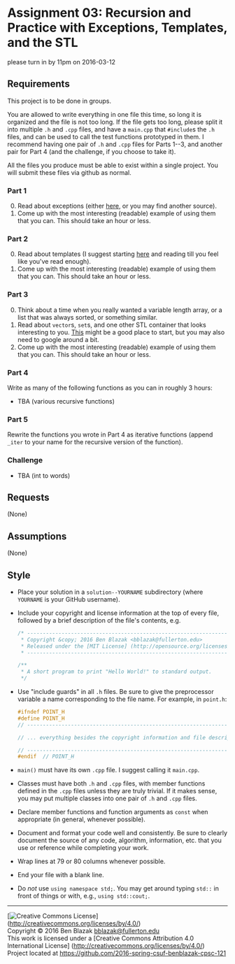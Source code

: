 # Assignment 03: Recursion and Practice with Exceptions, Templates, and the STL
please turn in by 11pm on 2016-03-12

## Requirements

This project is to be done in groups.

You are allowed to write everything in one file this time, so long it is
organized and the file is not too long.  If the file gets too long, please
split it into multiple `.h` and `.cpp` files, and have a `main.cpp` that
`#include`s the `.h` files, and can be used to call the test functions
prototyped in them.  I recommend having one pair of `.h` and `.cpp` files for
Parts 1--3, and another pair for Part 4 (and the challenge, if you choose to
take it).

All the files you produce must be able to exist within a single project.  You
will submit these files via github as normal.


### Part 1

0. Read about exceptions (either
   [here](http://www.cplusplus.com/doc/tutorial/exceptions/),
   or you may find another source).
0. Come up with the most interesting (readable) example of using them that you
   can.  This should take an hour or less.

### Part 2

0. Read about templates (I suggest starting
   [here](https://isocpp.org/wiki/faq/templates)
   and reading till you feel like you've read enough).
0. Come up with the most interesting (readable) example of using them that you
   can.  This should take an hour or less.

### Part 3

0. Think about a time when you really wanted a variable length array, or a list
   that was always sorted, or something similar.
0. Read about `vector`s, `set`s, and one other STL container that looks
   interesting to you.  [This](http://en.cppreference.com/w/cpp/container)
   might be a good place to start, but you may also need to google around a
   bit.
0. Come up with the most interesting (readable) example of using them that you
   can.  This should take an hour or less.

### Part 4

Write as many of the following functions as you can in roughly 3 hours:

- TBA (various recursive functions)
<!-- TODO -->

### Part 5

Rewrite the functions you wrote in Part 4 as iterative functions (append
`_iter` to your name for the recursive version of the function).

### Challenge

- TBA (int to words)
<!-- TODO -->


## Requests

(None)


## Assumptions

(None)


## Style

- Place your solution in a `solution--YOURNAME` subdirectory
  (where `YOURNAME` is your GitHub username).

- Include your copyright and license information at the top of every file,
  followed by a brief description of the file's contents, e.g.

  ```c++
  /* ----------------------------------------------------------------------------
   * Copyright &copy; 2016 Ben Blazak <bblazak@fullerton.edu>
   * Released under the [MIT License] (http://opensource.org/licenses/MIT)
   * ------------------------------------------------------------------------- */

  /**
   * A short program to print "Hello World!" to standard output.
   */
  ```

- Use "include guards" in all `.h` files.  Be sure to give the preprocessor
  variable a name corresponding to the file name.  For example, in `point.h`:

  ```c++
  #ifndef POINT_H
  #define POINT_H
  // ----------------------------------------------------------------------------

  // ... everything besides the copyright information and file description

  // ----------------------------------------------------------------------------
  #endif  // POINT_H
  ```

- `main()` must have its own `.cpp` file.  I suggest calling it `main.cpp`.
- Classes must have both `.h` and `.cpp` files, with member functions defined
  in the `.cpp` files unless they are truly trivial.  If it makes sense, you
  may put multiple classes into one pair of `.h` and `.cpp` files.

- Declare member functions and function arguments as `const` when appropriate
  (in general, whenever possible).

- Document and format your code well and consistently.  Be sure to clearly
  document the source of any code, algorithm, information, etc. that you use or
  reference while completing your work.
- Wrap lines at 79 or 80 columns whenever possible.
- End your file with a blank line.
- Do *not* use `using namespace std;`.  You may get around typing `std::` in
  front of things or with, e.g., `using std::cout;`.


-------------------------------------------------------------------------------
[![Creative Commons License](https://i.creativecommons.org/l/by/4.0/88x31.png)]
(http://creativecommons.org/licenses/by/4.0/)  
Copyright &copy; 2016 Ben Blazak <bblazak@fullerton.edu>  
This work is licensed under a [Creative Commons Attribution 4.0 International
License] (http://creativecommons.org/licenses/by/4.0/)  
Project located at <https://github.com/2016-spring-csuf-benblazak-cpsc-121>

